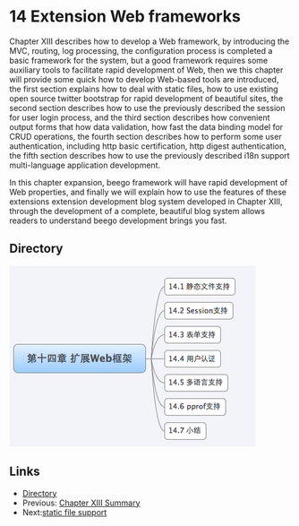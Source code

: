 # 14 Extension Web frameworks
Chapter XIII describes how to develop a Web framework, by introducing the MVC, routing, log processing, the configuration process is completed a basic framework for the system, but a good framework requires some auxiliary tools to facilitate rapid development of Web, then we this chapter will provide some quick how to develop Web-based tools are introduced, the first section explains how to deal with static files, how to use existing open source twitter bootstrap for rapid development of beautiful sites, the second section describes how to use the previously described the session for user login process, and the third section describes how convenient output forms that how data validation, how fast the data binding model for CRUD operations, the fourth section describes how to perform some user authentication, including http basic certification, http digest authentication, the fifth section describes how to use the previously described i18n support multi-language application development.

In this chapter expansion, beego framework will have rapid development of Web properties, and finally we will explain how to use the features of these extensions extension development blog system developed in Chapter XIII, through the development of a complete, beautiful blog system allows readers to understand beego development brings you fast.

## Directory
![](images/navi14.png?raw=true)

## Links
* [Directory](<preface.md>)
* Previous: [Chapter XIII Summary](<13.6.md>)
* Next:[static file support](<14.1.md>)
